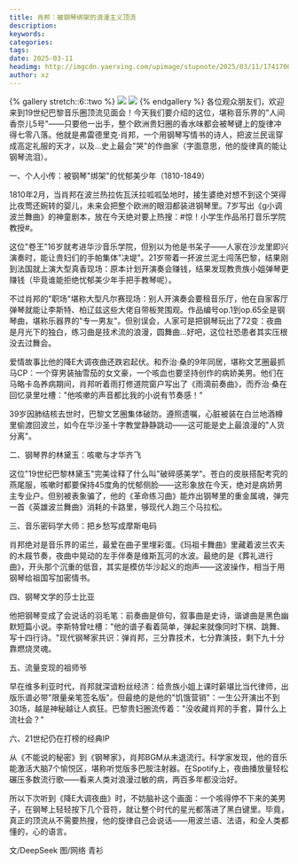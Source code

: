 ```yaml
---
title: 肖邦：被钢琴绑架的浪漫主义顶流
description: 
keywords: 
categories: 
tags: 
date: 2025-03-11
headimg: http://imgcdn.yaerxing.com/upimage/stupnote/2025/03/11/1741700363_9520682_1075.jpg
author: xz
---
```


{% gallery stretch::6::two %}
![](https://imgcdn.yaerxing.com/upimage/stupnote/2025/03/11/1741700363_9520682_1075.jpg)
![](https://imgcdn.yaerxing.com/upimage/stupnote/2025/03/11/1741700364_9520682_3763.jpg)
{% endgallery %}
各位观众朋友们，欢迎来到19世纪巴黎音乐圈顶流见面会！今天我们要介绍的这位，堪称音乐界的"人间香奈儿5号"——只要他一出手，整个欧洲贵妇圈的香水味都会被琴键上的旋律冲得七零八落。他就是弗雷德里克·肖邦，一个用钢琴写情书的诗人，把波兰民谣穿成高定礼服的天才，以及...史上最会"哭"的作曲家（字面意思，他的旋律真的能让钢琴流泪）。
 
  一、个人小传：被钢琴"绑架"的忧郁美少年（1810-1849）
 
 1810年2月，当肖邦在波兰热拉佐瓦沃拉呱呱坠地时，接生婆绝对想不到这个哭得比夜莺还婉转的婴儿，未来会把整个欧洲的眼泪都装进钢琴里。7岁写出《g小调波兰舞曲》的神童剧本，放在今天绝对要上热搜：#惊！小学生作品吊打音乐学院教授#。
 
 这位"卷王"16岁就考进华沙音乐学院，但别以为他是书呆子——人家在沙龙里即兴演奏时，能让贵妇们的手帕集体"决堤"。21岁带着一抔波兰泥土闯荡巴黎，结果刚到法国就上演大型真香现场：原本计划开演奏会赚钱，结果发现教贵族小姐弹琴更赚钱（毕竟谁能拒绝忧郁美少年手把手教琴呢）。
 
 不过肖邦的"职场"堪称大型凡尔赛现场：别人开演奏会要租音乐厅，他在自家客厅弹琴就能让李斯特、柏辽兹这些大佬自带板凳围观。作品编号op.1到op.65全是钢琴曲，堪称乐器界的"专一男友"。但别误会，人家可是把钢琴玩出了72变：夜曲是月光下的独白，练习曲是技术流的浪漫，圆舞曲...好吧，这位社恐患者其实压根没去过舞会。
 
 爱情故事比他的降E大调夜曲还跌宕起伏。和乔治·桑的9年同居，堪称文艺圈最抓马CP：一个穿男装抽雪茄的女文豪，一个咳血也要坚持创作的病娇美男。他们在马略卡岛养病期间，肖邦听着雨打修道院窗户写出了《雨滴前奏曲》，而乔治·桑在回忆录里吐槽："他咳嗽的声音都比我的小说有节奏感！"
 
 39岁因肺结核去世时，巴黎文艺圈集体破防。遵照遗嘱，心脏被装在白兰地酒樽里偷渡回波兰，如今在华沙圣十字教堂静静跳动——这可能是史上最浪漫的"人货分离"。
 
 二、钢琴界的林黛玉：咳嗽与才华齐飞
 
 这位"19世纪巴黎林黛玉"完美诠释了什么叫"破碎感美学"。苍白的皮肤搭配考究的燕尾服，咳嗽时都要保持45度角的忧郁侧脸——这形象放在今天，绝对是病娇男主专业户。但别被表象骗了，他的《革命练习曲》能炸出钢琴里的重金属魂，弹完一首《英雄波兰舞曲》消耗的卡路里，够现代人跑三个马拉松。
 
  三、音乐密码学大师：把乡愁写成摩斯电码
 
 肖邦绝对是音乐界的诺兰，最爱在曲子里埋彩蛋。《玛祖卡舞曲》里藏着波兰农夫的木屐节奏，夜曲中晃动的左手伴奏是维斯瓦河的水波。最绝的是《葬礼进行曲》，开头那个沉重的低音，其实是模仿华沙起义的炮声——这波操作，相当于用钢琴给祖国写加密情书。
 
 四、钢琴文学的莎士比亚
 
 他把钢琴变成了会说话的羽毛笔：前奏曲是俳句，叙事曲是史诗，谐谑曲是黑色幽默短篇小说。李斯特曾吐槽："他的谱子看着简单，弹起来就像同时下棋、跳舞、写十四行诗。"现代钢琴家共识：弹肖邦，三分靠技术，七分靠演技，剩下九十分靠燃烧灵魂。
 
 五、流量变现的祖师爷
 
 早在维多利亚时代，肖邦就深谙粉丝经济：给贵族小姐上课时薪堪比当代律师，出版乐谱必带"限量亲笔签名版"。但最绝的是他的"饥饿营销"：一生公开演出不到30场，越是神秘越让人疯狂。巴黎贵妇圈流传着："没收藏肖邦的手套，算什么上流社会？"
 
 六、21世纪仍在打榜的经典IP
 
 从《不能说的秘密》到《钢琴家》，肖邦BGM从未退流行。科学家发现，他的音乐能激活大脑7个愉悦区，堪称听觉版多巴胺注射器。在Spotify上，夜曲播放量轻松碾压多数流行歌——看来人类对浪漫过敏的病，两百多年都没治好。
 
 所以下次听到《降E大调夜曲》时，不妨脑补这个画面：一个咳得停不下来的美男子，在钢琴上轻轻按下几个音符，就让整个时代的星光都落进了黑白键里。毕竟，真正的顶流从不需要热搜，他的旋律自己会说话——用波兰语、法语，和全人类都懂的，心的语言。


文/DeepSeek
图/网络 青衫

